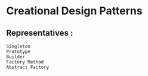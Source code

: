 # Creational Design Patterns

## Representatives : 

    Singleton
    Prototype
    Builder
    Factory Method
    Abstract Factory